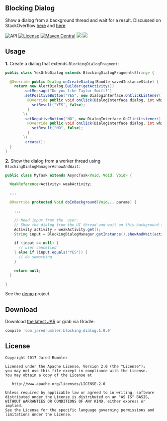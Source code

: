 ## Blocking Dialog

Show a dialog from a background thread and wait for a result. Discussed on StackOverflow [here](http://stackoverflow.com/q/4381296/1048340) and [here](http://stackoverflow.com/q/2028697/1048340).

<img src="https://img.shields.io/badge/API-11%2B-blue.svg?style=flat" alt="API" />
<a target="_blank" href="LICENSE.txt"><img src="http://img.shields.io/:license-apache-blue.svg" alt="License" /></a>
<a target="_blank" href="https://maven-badges.herokuapp.com/maven-central/com.jaredrummler/blocking-dialog"><img src="https://maven-badges.herokuapp.com/maven-central/com.jaredrummler/blocking-dialog/badge.svg" alt="Maven Central" /></a>
<img src="https://img.shields.io/badge/methods-20-e91e63.svg" />
<a target="_blank" href="https://twitter.com/jaredrummler"><img src="https://img.shields.io/twitter/follow/jaredrummler.svg?style=social" /></a>

## Usage

**1.** Create a dialog that extends `BlockingDialogFragment`:

```java
public class YesOrNoDialog extends BlockingDialogFragment<String> {

  @Override public Dialog onCreateDialog(Bundle savedInstanceState) {
    return new AlertDialog.Builder(getActivity())
        .setMessage("Do you like Taylor Swift?")
        .setPositiveButton("YES", new DialogInterface.OnClickListener() {
          @Override public void onClick(DialogInterface dialog, int which) {
            setResult("YES", false);
          }
        })
        .setNegativeButton("NO", new DialogInterface.OnClickListener() {
          @Override public void onClick(DialogInterface dialog, int which) {
            setResult("NO", false);
          }
        })
        .create();
  }
}
```

**2.** Show the dialog from a worker thread using `BlockingDialogManager#showAndWait`:

```java
public class MyTask extends AsyncTask<Void, Void, Void> {

  WeakReference<Activity> weakActivity;

  ...

  @Override protected Void doInBackground(Void... params) {

    ...

    // Need input from the  user.
    // Show the dialog from the UI thread and wait on this background thread for a result
    Activity activity = weakActivity.get();
    String input = BlockingDialogManager.getInstance().showAndWait(activity, new YesOrNoDialog());

    if (input == null) {
      // user cancelled
    } else if (input.equals("YES")) {
      // do something
    }

    return null;
  }

}
```

See the [demo](demo) project.

## Download

Download [the latest JAR](https://repo1.maven.org/maven2/com/jaredrummler/blocking-dialog/1.0.0/blocking-dialog-1.0.0.jar) or grab via Gradle:

```groovy
compile 'com.jaredrummler:blocking-dialog:1.0.0'
```

## License

    Copyright 2017 Jared Rummler

    Licensed under the Apache License, Version 2.0 (the "License");
    you may not use this file except in compliance with the License.
    You may obtain a copy of the License at

       http://www.apache.org/licenses/LICENSE-2.0

    Unless required by applicable law or agreed to in writing, software
    distributed under the License is distributed on an "AS IS" BASIS,
    WITHOUT WARRANTIES OR CONDITIONS OF ANY KIND, either express or implied.
    See the License for the specific language governing permissions and
    limitations under the License.
